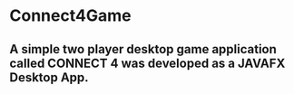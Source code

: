 # Connect4Game

## A simple two player desktop game application called CONNECT 4 was developed as a JAVAFX Desktop App.

